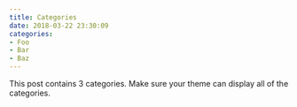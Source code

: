 ```yaml
---
title: Categories
date: 2018-03-22 23:30:09
categories:
- Foo
- Bar
- Baz
---
```


This post contains 3 categories. Make sure your theme can display all of the categories.
